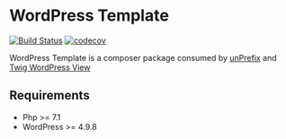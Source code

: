 # WordPress Template
[![Build Status](https://img.shields.io/travis/widoz/wordpress-template/develop.svg?style=flat-square)](https://travis-ci.org/widoz/wordpress-template)
[![codecov](https://img.shields.io/codecov/c/github/widoz/wordpress-template/develop.svg?style=flat-square)](https://codecov.io/gh/widoz/wordpress-template)

WordPress Template is a composer package consumed by [unPrefix](https://github.com/widoz/unprefix) and [Twig WordPress View](https://github.com/widoz/twig-wordpress-view)


## Requirements

- Php >= 7.1
- WordPress >= 4.9.8
